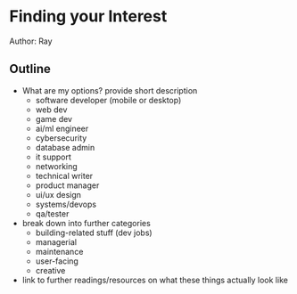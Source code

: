 # Finding your Interest

Author: Ray

## Outline

- What are my options? provide short description
  - software developer (mobile or desktop)
  - web dev
  - game dev
  - ai/ml engineer
  - cybersecurity
  - database admin
  - it support
  - networking
  - technical writer
  - product manager
  - ui/ux design
  - systems/devops
  - qa/tester
- break down into further categories
  - building-related stuff (dev jobs)
  - managerial
  - maintenance
  - user-facing
  - creative
- link to further readings/resources on what these things actually look like
